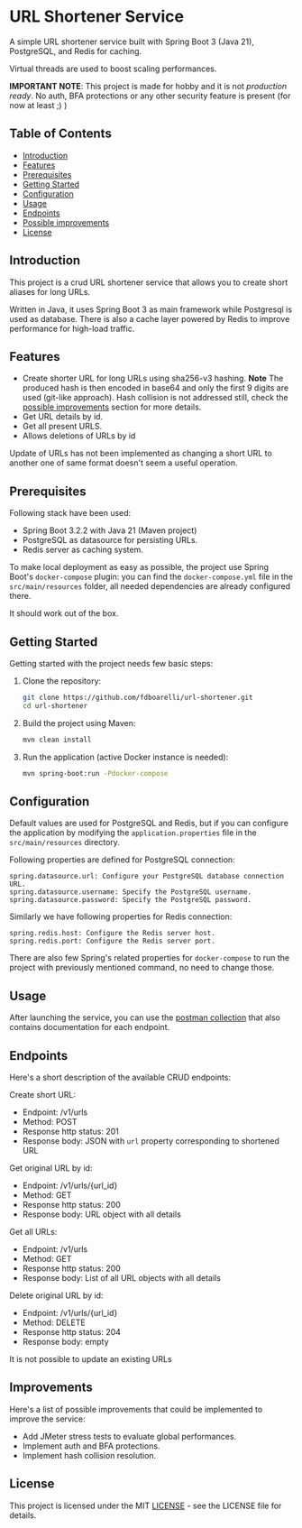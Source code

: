 # URL Shortener Service

A simple URL shortener service built with Spring Boot 3 (Java 21), PostgreSQL, and Redis for caching.

Virtual threads are used to boost scaling performances.

**IMPORTANT NOTE**: This project is made for hobby and it is not *production ready*. No auth, BFA protections or any other security feature is present (for now at least ;) )

## Table of Contents

- [Introduction](#introduction)
- [Features](#features)
- [Prerequisites](#prerequisites)
- [Getting Started](#getting-started)
- [Configuration](#configuration)
- [Usage](#usage)
- [Endpoints](#endpoints)
- [Possible improvements](#improvements)
- [License](#license)

## Introduction

This project is a crud URL shortener service that allows you to create short aliases for long URLs. 

Written in Java, it uses Spring Boot 3 as main framework while Postgresql is used as database.
There is also a cache layer powered by Redis to improve performance for high-load traffic.

## Features

- Create shorter URL for long URLs using sha256-v3 hashing. 
**Note** The produced hash is then encoded in base64 and only
the first 9 digits are used (git-like approach). Hash collision is not addressed still, check the [possible improvements](#improvements) section
for more details.
- Get URL details by id.
- Get all present URLS.
- Allows deletions of URLs by id

Update of URLs has not been implemented as changing a short URL to another one of same format doesn't seem a useful operation.

## Prerequisites

Following stack have been used:

- Spring Boot 3.2.2 with Java 21 (Maven project)
- PostgreSQL as datasource for persisting URLs.
- Redis server as caching system.

To make local deployment as easy as possible, the project use Spring Boot's `docker-compose` plugin: you can find the
`docker-compose.yml` file in the `src/main/resources` folder, all needed dependencies are already configured there.

It should work out of the box.

## Getting Started

Getting started with the project needs few basic steps:

1. Clone the repository:

   ```bash
   git clone https://github.com/fdboarelli/url-shortener.git
   cd url-shortener

2. Build the project using Maven:
    ```bash
    mvn clean install
    ```
   
3. Run the application (active Docker instance is needed):

   ```bash
   mvn spring-boot:run -Pdocker-compose
   ```
## Configuration

Default values are used for PostgreSQL and Redis, but if you can configure the application by modifying the `application.properties` file in the `src/main/resources` directory. 

Following properties are defined for PostgreSQL connection:

```
spring.datasource.url: Configure your PostgreSQL database connection URL.
spring.datasource.username: Specify the PostgreSQL username.
spring.datasource.password: Specify the PostgreSQL password.
```

Similarly we have following properties for Redis connection:

```
spring.redis.host: Configure the Redis server host.
spring.redis.port: Configure the Redis server port.
```

There are also few Spring's related properties for `docker-compose` to run the project with previously mentioned command, no need to change those.

## Usage

After launching the service, you can use the [postman collection](assets/url-shortener.postman_collection.json) that also contains documentation for each endpoint.

## Endpoints

Here's a short description of the available CRUD endpoints:

Create short URL:
- Endpoint: /v1/urls
- Method: POST
- Response http status: 201
- Response body: JSON with `url` property corresponding to shortened URL

Get original URL by id:
- Endpoint: /v1/urls/{url_id}
- Method: GET
- Response http status: 200
- Response body: URL object with all details

Get all URLs:
- Endpoint: /v1/urls
- Method: GET
- Response http status: 200
- Response body: List of all URL objects with all details

Delete original URL by id:
- Endpoint: /v1/urls/{url_id}
- Method: DELETE
- Response http status: 204
- Response body: empty

It is not possible to update an existing URLs

## Improvements

Here's a list of possible improvements that could be implemented to improve the service:
- Add JMeter stress tests to evaluate global performances.
- Implement auth and BFA protections.
- Implement hash collision resolution.

## License

This project is licensed under the MIT [LICENSE](LICENSE.txt) - see the LICENSE file for details.